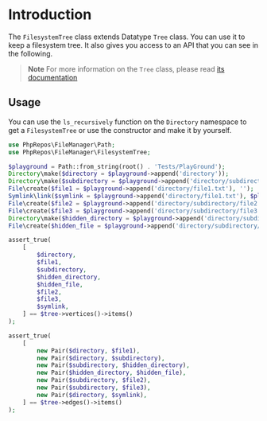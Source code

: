 # Introduction

The `FilesystemTree` class extends Datatype `Tree` class.
You can use it to keep a filesystem tree.
It also gives you access to an API that you can see in the following.

> **Note**
> For more information on the `Tree` class, please read [its documentation](https://phpkg.com/packages/datatype/documentations/tree-class)

## Usage

You can use the `ls_recursively` function on the `Directory` namespace to get a `FilesystemTree` 
or use the constructor and make it by yourself.

```php
use PhpRepos\FileManager\Path;
use PhpRepos\FileManager\FilesystemTree;

$playground = Path::from_string(root() . 'Tests/PlayGround');
Directory\make($directory = $playground->append('directory'));
Directory\make($subdirectory = $playground->append('directory/subdirectory'));
File\create($file1 = $playground->append('directory/file1.txt'), '');
Symlink\link($symlink = $playground->append('directory/file1.txt'), $playground->append('directory/symlink'));
File\create($file2 = $playground->append('directory/subdirectory/file2.txt'), '');
File\create($file3 = $playground->append('directory/subdirectory/file3.txt'), '');
Directory\make($hidden_directory = $playground->append('directory/subdirectory/.hidden_directory'));
File\create($hidden_file = $playground->append('directory/subdirectory/.hidden_directory/.hidden_file'), '');

assert_true(
    [
        $directory,
        $file1,
        $subdirectory,
        $hidden_directory,
        $hidden_file,
        $file2,
        $file3,
        $symlink,
    ] == $tree->vertices()->items()
);

assert_true(
    [
        new Pair($directory, $file1),
        new Pair($directory, $subdirectory),
        new Pair($subdirectory, $hidden_directory),
        new Pair($hidden_directory, $hidden_file),
        new Pair($subdirectory, $file2),
        new Pair($subdirectory, $file3),
        new Pair($directory, $symlink),
    ] == $tree->edges()->items()
);
```
